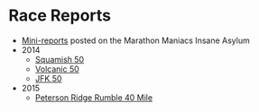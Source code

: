 Race Reports
===========

* [Mini-reports](http://www.marathonmaniacsdb.com/Maniacs/MyMarathons.asp?ManiacId=369) posted on the Marathon Maniacs Insane Asylum
* 2014
  * [Squamish 50](https://github.com/benjamin-chan/RaceReports/blob/master/Squamish50-2014.md)
  * [Volcanic 50](https://github.com/benjamin-chan/RaceReports/blob/master/Volcanic50-2014.md)
  * [JFK 50](https://github.com/benjamin-chan/RaceReports/blob/master/JFK50-2014.md)
* 2015
  * [Peterson Ridge Rumble 40 Mile](https://github.com/benjamin-chan/RaceReports/blob/master/PetersonRidgeRumble2015.md)
